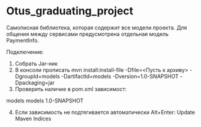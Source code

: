 # Otus_graduating_project
Самописная библиотека, которая содержит все модели проекта. Для общения между сервисами предусмотрена отдельная модель PaymentInfo.

Подключение:
1) Собрать Jar-ник
2) В консоли прописать mvn install:install-file -Dfile=<Пусть к архиву> -DgroupId=models -DartifactId=models -Dversion=1.0-SNAPSHOT -Dpackaging=jar
3) Проверить наличие в pom.xml зависимост:
<dependency>
	<groupId>models</groupId>
	<artifactId>models</artifactId>
	<version>1.0-SNAPSHOT</version>
</dependency>

4) Если зависимость не подтягивается автоматически Alt+Enter: Update Maven Indices 

